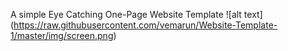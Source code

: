 A simple Eye Catching One-Page Website Template
![alt text] (https://raw.githubusercontent.com/vemarun/Website-Template-1/master/img/screen.png)
